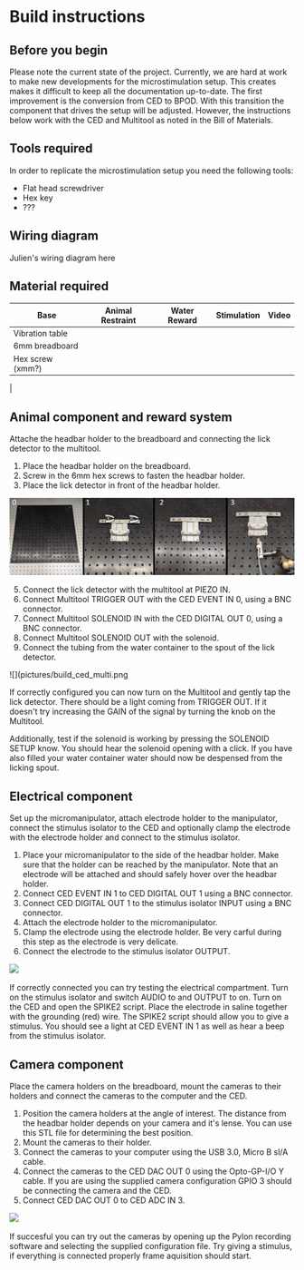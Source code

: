 # Build instructions

## Before you begin

Please note the current state of the project.
Currently, we are hard at work to make new developments for the microstimulation setup. This creates makes it difficult to keep all the documentation up-to-date. The first improvement is the conversion from CED to BPOD. With this transition the component that drives the setup will be adjusted. However, the instructions below work with the CED and Multitool as noted in the Bill of Materials.

## Tools required 

In order to replicate the microstimulation setup you need the following tools:
- Flat head screwdriver
- Hex key
- ???

## Wiring diagram
Julien's wiring diagram here

## Material required

|Base|Animal Restraint|Water Reward|Stimulation|Video|
|----|----------------|------------|-----------|-----|
|Vibration table|
|6mm breadboard|     
|Hex screw (xmm?)|
|


## Animal component and reward system

Attache the headbar holder to the breadboard and connecting the lick detector to the multitool.

1. Place the headbar holder on the breadboard.
2. Screw in the 6mm hex screws to fasten the headbar holder.
3. Place the lick detector in front of the headbar holder.

![](pictures/build_animalrestraint.png)

5. Connect the lick detector with the multitool at PIEZO IN.
6. Connect Multitool TRIGGER OUT with the CED EVENT IN 0, using a BNC connector.
7. Connect Multitool SOLENOID IN with the CED DIGITAL OUT 0, using a BNC connector.
8. Connect Multitool SOLENOID OUT with the solenoid.
9. Connect the tubing from the water container to the spout of the lick detector.

![](pictures/build_ced_multi.png

If correctly configured you can now turn on the Multitool and gently tap the lick detector. There should be a light coming from TRIGGER OUT. If it doesn't try increasing the GAIN of the signal by turning the knob on the Multitool. 

Additionally, test if the solenoid is working by pressing the SOLENOID SETUP know. You should hear the solenoid opening with a click. If you have also filled your water container water should now be despensed from the licking spout.


## Electrical component

Set up the micromanipulator, attach electrode holder to the manipulator, connect the stimulus isolator to the CED and optionally clamp the electrode with the electrode holder and connect to the stimulus isolator.

1. Place your micromanipulator to the side of the headbar holder. Make sure that the holder can be reached by the manipulator. Note that an electrode will be attached and should safely hover over the headbar holder.
2. Connect CED EVENT IN 1 to CED DIGITAL OUT 1 using a BNC connector.
3. Connect CED DIGITAL OUT 1 to the stimulus isolator INPUT using a BNC connector.
4. Attach the electrode holder to the micromanipulator.
5. Clamp the electrode using the electrode holder. Be very carful during this step as the electrode is very delicate.
6. Connect the electrode to the stimulus isolator OUTPUT.

![](https://i.imgur.com/qdoJKFH.png)


If correctly connected you can try testing the electrical compartment. Turn on the stimulus isolator and switch AUDIO to and OUTPUT to on. Turn on the CED and open the SPIKE2 script. Place the electrode in saline together with the grounding (red) wire. The SPIKE2 script should allow you to give a stimulus. You should see a light at CED EVENT IN 1 as well as hear a beep from the stimulus isolator.

## Camera component

Place the camera holders on the breadboard, mount the cameras to their holders and connect the cameras to the computer and the CED.

1. Position the camera holders at the angle of interest. The distance from the headbar holder depends on your camera and it's lense. You can use this STL file for determining the best position.
2. Mount the cameras to their holder.
3. Connect the cameras to your computer using the USB 3.0, Micro B sl/A cable.
4. Connect the cameras to the CED DAC OUT 0 using the Opto-GP-I/O Y cable. If you are using the supplied camera configuration GPIO 3 should be connecting the camera and the CED.
5. Connect CED DAC OUT 0 to CED ADC IN 3.

![](https://i.imgur.com/ngAZqHY.png)


If succesful you can try out the cameras by opening up the Pylon recording software and selecting the supplied configuration file. Try giving a stimulus, if everything is connected properly frame aquisition should start.

